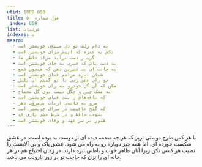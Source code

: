 ```yaml
---
utid: 1000-050
title: غزل شماره ۵۰
_index: 050
list: غزلیات
indexes: ت
mesra:
  - به دام زلف تو دل مبتلای خویشتن است
  - بکش به غمزه که اینش سزای خویشتن است
  - گرت ز دست برآید مراد خاطر ما
  - به دست باش که خیری به جای خویشتن است
  - به جانت ای بت شیرین دهن که همچون شمع
  - شبان تیره مرادم فنای خویشتن است
  - چو رای عشق زدی با تو گفتم ای بلبل
  - مکن که آن گل خودرو به رای خویشتن است
  - به مشک چین و چگل نیست بوی گل محتاج
  - که نافه‌هاش ز بند قبای خویشتن است
  - مرو به خانه‌ی ارباب بی‌مروّت دهر
  - که گنج عافیتت در سرای خویشتن است
  - بسوخت حافظ و در شرط عشق بازی او
  - هنوز بر سر عهد و وفای خویشتن است
---
```

با هر کس طرح دوستی نریز که هر چه صدمه دیده ای از دوست بد بوده است. در عشق شکست خورده ای. اما همه چیز دوباره رو به راه می شود. عشق پاک و بی آلایشت را نصیب هر کسی نکن زیرا آنان ظاهر خوب و باطنی تیره دارند. در زمان احتیاج هم در هر خانه ای را نزن که حاجت تو در زور بازویت می باشد.
